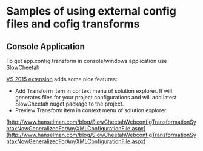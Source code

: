 # Samples of using external config files and cofig transforms

## Console Application
To get app.config transform in console/windows application use [SlowCheetah](https://github.com/sayedihashimi/slow-cheetah)

[VS 2015 extension](https://visualstudiogallery.msdn.microsoft.com/05bb50e3-c971-4613-9379-acae2cfe6f9e) adds some nice features:

- Add Transform item in context menu of solution explorer. It will generates files for your project configurations and will add latest SlowCheetah nuget package to the project.
- Preview Transform item in context menu of solution explorer.

[http://www.hanselman.com/blog/SlowCheetahWebconfigTransformationSyntaxNowGeneralizedForAnyXMLConfigurationFile.aspx](http://www.hanselman.com/blog/SlowCheetahWebconfigTransformationSyntaxNowGeneralizedForAnyXMLConfigurationFile.aspx)